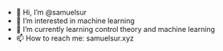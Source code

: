 - 👋 Hi, I’m @samuelsur
- 👀 I’m interested in machine learning
- 🌱 I’m currently learning control theory and machine learning
- 📫 How to reach me: samuelsur.xyz

<!---
samuelsur/samuelsur is a ✨ special ✨ repository because its `README.md` (this file) appears on your GitHub profile.
You can click the Preview link to take a look at your changes.

- 💞️ I’m looking to collaborate on ...
--->
